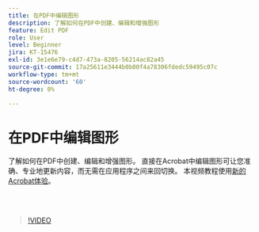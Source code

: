 ```yaml
---
title: 在PDF中编辑图形
description: 了解如何在PDF中创建、编辑和增强图形
feature: Edit PDF
role: User
level: Beginner
jira: KT-15476
exl-id: 3e1e6e79-c4d7-473a-8205-56214ac82a45
source-git-commit: 17a25611e3444b0b00f4a78306fdedc59495c07c
workflow-type: tm+mt
source-wordcount: '60'
ht-degree: 0%

---
```


# 在PDF中编辑图形

了解如何在PDF中创建、编辑和增强图形。 直接在Acrobat中编辑图形可让您准确、专业地更新内容，而无需在应用程序之间来回切换。 本视频教程使用[新的Acrobat体验](new-workspace.md)。

<br> 

>[!VIDEO](https://video.tv.adobe.com/v/3431260?enablevpops&quality=12&learn=on&hidetitle=true)
